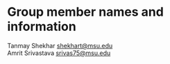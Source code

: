 # Group member names and information
Tanmay Shekhar shekhart@msu.edu <br>
Amrit Srivastava srivas75@msu.edu <br>
